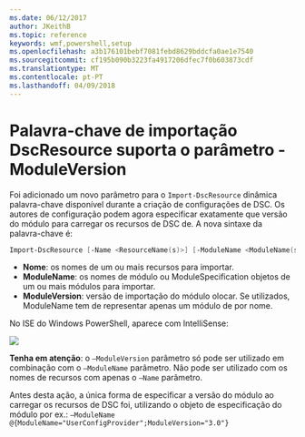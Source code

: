 ```yaml
---
ms.date: 06/12/2017
author: JKeithB
ms.topic: reference
keywords: wmf,powershell,setup
ms.openlocfilehash: a3b176101bebf7081febd8629bddcfa0ae1e7540
ms.sourcegitcommit: cf195b090b3223fa4917206dfec7f0b603873cdf
ms.translationtype: MT
ms.contentlocale: pt-PT
ms.lasthandoff: 04/09/2018
---
```

# <a name="import-dscresource-keyword-supports--moduleversion-parameter"></a>Palavra-chave de importação DscResource suporta o parâmetro - ModuleVersion

Foi adicionado um novo parâmetro para o `Import-DscResource` dinâmica palavra-chave disponível durante a criação de configurações de DSC. Os autores de configuração podem agora especificar exatamente que versão do módulo para carregar os recursos de DSC de. A nova sintaxe da palavra-chave é:

```powershell
Import-DscResource [-Name <ResourceName(s)>] [-ModuleName <ModuleName(s)>] [-ModuleVersion <ModuleVersion>]
```

* **Nome**: os nomes de um ou mais recursos para importar.
* **ModuleName**: os nomes de módulo ou ModuleSpecification objetos de um ou mais módulos para importar.
* **ModuleVersion**: versão de importação do módulo olocar. Se utilizados, ModuleName tem de representar apenas um módulo de por nome.

No ISE do Windows PowerShell, aparece com IntelliSense:

![](../images/Import-DscResource-Modversion.jpg)

**Tenha em atenção**: o `–ModuleVersion` parâmetro só pode ser utilizado em combinação com o `–ModuleName` parâmetro. Não pode ser utilizado com os nomes de recursos com apenas o `–Name` parâmetro.

Antes desta ação, a única forma de especificar a versão do módulo ao carregar os recursos de DSC foi, utilizando o objeto de especificação do módulo por ex.: `–ModuleName @{ModuleName="UserConfigProvider";ModuleVersion="3.0"}`